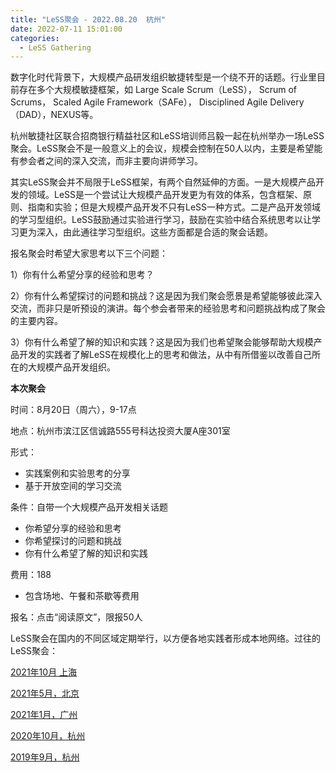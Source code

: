 ```yaml
---
title: "LeSS聚会 - 2022.08.20  杭州"
date: 2022-07-11 15:01:00
categories:
  - LeSS Gathering
---
```

数字化时代背景下，大规模产品研发组织敏捷转型是一个绕不开的话题。行业里目前存在多个大规模敏捷框架，如 Large Scale Scrum（LeSS）， Scrum of Scrums， Scaled Agile Framework（SAFe）， Disciplined Agile Delivery（DAD），NEXUS等。

杭州敏捷社区联合招商银行精益社区和LeSS培训师吕毅一起在杭州举办一场LeSS聚会。LeSS聚会不是一般意义上的会议，规模会控制在50人以内，主要是希望能有参会者之间的深入交流，而非主要向讲师学习。

其实LeSS聚会并不局限于LeSS框架，有两个自然延伸的方面。一是大规模产品开发的领域。LeSS是一个尝试让大规模产品开发更为有效的体系，包含框架、原则、指南和实验；但是大规模产品开发不只有LeSS一种方式。二是产品开发领域的学习型组织。LeSS鼓励通过实验进行学习，鼓励在实验中结合系统思考以让学习更为深入，由此通往学习型组织。这些方面都是合适的聚会话题。

报名聚会时希望大家思考以下三个问题：

1）你有什么希望分享的经验和思考？

2）你有什么希望探讨的问题和挑战？这是因为我们聚会愿景是希望能够彼此深入交流，而非只是听预设的演讲。每个参会者带来的经验思考和问题挑战构成了聚会的主要内容。

3）你有什么希望了解的知识和实践？这是因为我们也希望聚会能够帮助大规模产品开发的实践者了解LeSS在规模化上的思考和做法，从中有所借鉴以改善自己所在的大规模产品开发组织。

**本次聚会**

时间：8月20日（周六），9-17点

地点：杭州市滨江区信诚路555号科达投资大厦A座301室

形式：

* 实践案例和实验思考的分享
* 基于开放空间的学习交流

条件：自带一个大规模产品开发相关话题

* 你希望分享的经验和思考
* 你希望探讨的问题和挑战
* 你有什么希望了解的知识和实践

费用：188

* 包含场地、午餐和茶歇等费用

报名：点击“阅读原文”，限报50人

LeSS聚会在国内的不同区域定期举行，以方便各地实践者形成本地网络。过往的LeSS聚会：

[2021年10月 上海](https://mp.weixin.qq.com/s?__biz=MzA5Mjc3NDU0Mg==&mid=2247484210&idx=1&sn=3ff57936b302ef582a946d992a937639&scene=21#wechat_redirect)

[2021年5月，北京](http://mp.weixin.qq.com/s?__biz=MzA5Mjc3NDU0Mg==&mid=2247484139&idx=1&sn=20b5319f84559a82a5e0ab5d93028fe4&chksm=90694b0aa71ec21cc012a4bb163de2085345939b3bd43917f3d70feda54eee45bad8713689d8&scene=21#wechat_redirect)

[2021年1月，广州](http://mp.weixin.qq.com/s?__biz=MzA5Mjc3NDU0Mg==&mid=2247484071&idx=1&sn=1f52883857963c150da3b0f9b3075d09&chksm=90694b46a71ec250d5be09c8c8a76f2f9058fc049c522854cb03f26de511dd708883962f3694&scene=21#wechat_redirect)

[2020年10月，杭州](http://mp.weixin.qq.com/s?__biz=MzA5Mjc3NDU0Mg==&mid=2247484041&idx=1&sn=4c2b429fc5098c405f40b3929f035411&chksm=90694b68a71ec27eb4cb425402e7b99c9987607e288537fc2e59efbd75872ec1cc1fa85b68b4&scene=21#wechat_redirect)

[2019年9月，杭州](http://mp.weixin.qq.com/s?__biz=MzA5Mjc3NDU0Mg==&mid=2247484018&idx=1&sn=625dc6cc401c21e82beca3e1d8844001&chksm=90694b93a71ec285ba279c7dbd0d272ec74e364fae8ed2af0456d56e610ccacd678769a76a7b&scene=21#wechat_redirect)
